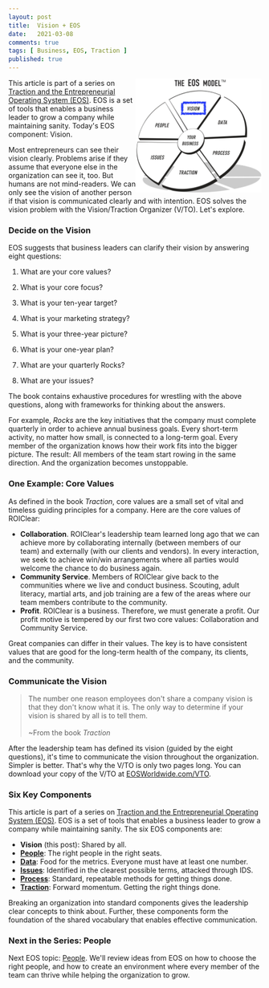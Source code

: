 ```yaml
---
layout: post
title:  Vision + EOS
date:   2021-03-08
comments: true
tags: [ Business, EOS, Traction ]
published: true
---
```


<a href="/blog/2021/03/08/vision-and-eos/"><img src="/images/EOS_Vision.jpg" align="right" width="250" padding="10" alt="Vision and the Entrepreneurial Operating System (EOS)" title="Vision and the Entrepreneurial Operating System (EOS)" /></a>

This article is part of a series on [Traction and the Entrepreneurial Operating System (EOS)](/blog/2021/02/15/traction-entrepreneurial-operating-system-eos/). EOS is a set of tools that enables a business leader to grow a company while maintaining sanity. Today's EOS component: Vision.

Most entrepreneurs can see their vision clearly. Problems arise if they assume that everyone else in the organization can see it, too. But humans are not mind-readers. We can only see the vision of another person if that vision is communicated clearly and with intention. EOS solves the vision problem with the Vision/Traction Organizer (V/TO). Let's explore.

<!--more-->

### Decide on the Vision

EOS suggests that business leaders can clarify their vision by answering eight questions:

1. What are your core values?

2. What is your core focus?

3. What is your ten-year target?

4. What is your marketing strategy?

5. What is your three-year picture?

6. What is your one-year plan?

7. What are your quarterly Rocks?

8. What are your issues?

The book contains exhaustive procedures for wrestling with the above questions, along with frameworks for thinking about the answers. 

For example, _Rocks_ are the key initiatives that the company must complete quarterly in order to achieve annual business goals. Every short-term activity, no matter how small, is connected to a long-term goal. Every member of the organization knows how their work fits into the bigger picture. The result: All members of the team start rowing in the same direction. And the organization becomes unstoppable.

### One Example: Core Values

As defined in the book _Traction_, core values are a small set of vital and timeless guiding principles for a company. Here are the core values of ROIClear:

* **Collaboration**. ROIClear's leadership team learned long ago that we can achieve more by collaborating internally (between members of our team) and externally (with our clients and vendors). In every interaction, we seek to achieve win/win arrangements where all parties would welcome the chance to do business again.
* **Community Service**. Members of ROIClear give back to the communities where we live and conduct business. Scouting, adult literacy, martial arts, and job training are a few of the areas where our team members contribute to the community.
* **Profit**. ROIClear is a business. Therefore, we must generate a profit. Our profit motive is tempered by our first two core values: Collaboration and Community Service.

Great companies can differ in their values. The key is to have consistent values that are good for the long-term health of the company, its clients, and the community.

### Communicate the Vision

>The number one reason employees don't share a company vision is that they don't know what it is. The only way to determine if your vision is shared by all is to tell them.<br/><br/>~From the book _Traction_

After the leadership team has defined its vision (guided by the eight questions), it's time to communicate the vision throughout the organization. Simpler is better. That's why the V/TO is only two pages long. You can download your copy of the V/TO at [EOSWorldwide.com/VTO](http://EOSWorldwide.com/vto). 

### Six Key Components

This article is part of a series on [Traction and the Entrepreneurial Operating System (EOS)](/blog/2021/02/15/traction-entrepreneurial-operating-system-eos/). EOS is a set of tools that enables a business leader to grow a company while maintaining sanity. The six EOS components are:

* **Vision** (this post): Shared by all.
* **[People](/blog/2021/04/08/people-and-eos/)**: The right people in the right seats.
* **[Data](/blog/2022/02/04/data-plus-eos/)**: Food for the metrics. Everyone must have at least one number.
* **[Issues](/blog/2022/02/10/issues-plus-eos/)**: Identified in the clearest possible terms, attacked through IDS.
* **[Process](/blog/2022/02/15/process-plus-eos/)**: Standard, repeatable methods for getting things done.
* **[Traction](/blog/2022/02/21/traction-component-plus-eos/)**: Forward momentum. Getting the right things done.

Breaking an organization into standard components gives the leadership clear concepts to think about. Further, these components form the foundation of the shared vocabulary that enables effective communication.

### Next in the Series: People

Next EOS topic: [People](/blog/2021/04/08/people-and-eos/). We'll review ideas from EOS on how to choose the right people, and how to create an environment where every member of the team can thrive while helping the organization to grow.

